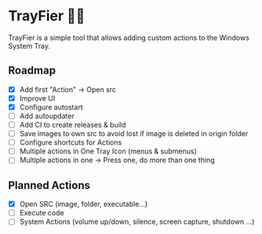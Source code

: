 # TrayFier 🧙‍♂️

TrayFier is a simple tool that allows adding custom actions to the Windows System Tray.

## Roadmap

- [x] Add first "Action" -> Open src
- [x] Improve UI
- [x] Configure autostart
- [ ] Add autoupdater
- [ ] Add CI to create releases & build
- [ ] Save images to own src to avoid lost if image is deleted in origin folder
- [ ] Configure shortcuts for Actions
- [ ] Multiple actions in One Tray Icon (menus & submenus)
- [ ] Multiple actions in one -> Press one, do more than one thing

## Planned Actions

- [x] Open SRC (image, folder, executable...)
- [ ] Execute code
- [ ] System Actions (volume up/down, silence, screen capture, shutdown ...)
